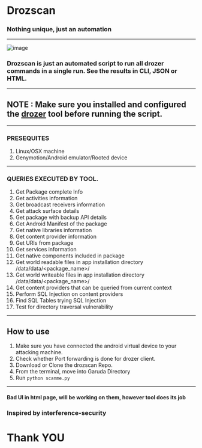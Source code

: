 # Drozscan
### Nothing unique, just an automation
---

![image](https://user-images.githubusercontent.com/100226024/155892663-669e4fcc-1869-4472-95f1-10bd589f987b.png)

### Drozscan is just an automated script to run all drozer commands in a single run. See the results in CLI, JSON or HTML.
---

## NOTE : Make sure you installed and configured the [drozer](https://labs.f-secure.com/tools/drozer/) tool before running the script.
---

### PRESEQUITES
1. Linux/OSX machine
2. Genymotion/Android emulator/Rooted device

---

### QUERIES EXECUTED BY TOOL.
1. Get Package complete Info
2. Get activities information
3. Get broadcast receivers information
4. Get attack surface details
5. Get package with backup API details
6. Get Android Manifest of the package
7. Get native libraries information
8. Get content provider information
9. Get URIs from package
10. Get services information
11. Get native components included in package
12. Get world readable files in app installation directory /data/data/<package_name>/
13. Get world writeable files in app installation directory /data/data/<package_name>/
14. Get content providers that can be queried from current context
15. Perform SQL Injection on content providers
16. Find SQL Tables trying SQL Injection
17. Test for directory traversal vulnerability

---


## How to use
1. Make sure you have connected the android virtual device to your attacking machine.
2. Check whether Port forwarding is done for drozer client.
3. Download or Clone the drozscan Repo.
4. From the terminal, move into Garuda Directory
5. Run ```python scanme.py```

---

#### Bad UI in html page, will be working on them, however tool does its job

### Inspired by interference-security

# Thank YOU

